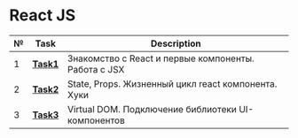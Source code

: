 # React JS
| № | **Task**                                                                | **Description**                                        |
|---|-------------------------------------------------------------------------|--------------------------------------------------------|
| 1 | **[Task1](https://github.com/iamseryy/tasks_learn_react/tree/main/task1)** | Знакомство с React и первые компоненты. Работа с JSX |
| 2 | **[Task2](https://github.com/iamseryy/tasks_learn_react/tree/main/task2)** | State, Props. Жизненный цикл react компонента. Хуки |
| 3 | **[Task3](https://github.com/iamseryy/tasks_learn_react/tree/main/task3)** | Virtual DOM. Подключение библиотеки UI-компонентов |